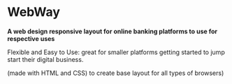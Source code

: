 # WebWay

**A web design responsive layout for online banking platforms to use for respective uses**

Flexible and Easy to Use: great for smaller platforms getting started to jump start their digital business.

(made with HTML and CSS) to create base layout for all types of browsers)
